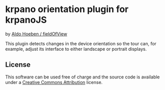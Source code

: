 krpano orientation plugin for krpanoJS
======================================
by [Aldo Hoeben / fieldOfView](http://fieldofview.com/) 
	
This plugin detects changes in the device orientation so the tour can, for example, adjust its interface to either landscape or portrait displays.


License
-------

This software can be used free of charge and the source code is available under a [Creative Commons Attribution](http://creativecommons.org/licenses/by/3.0/) license.